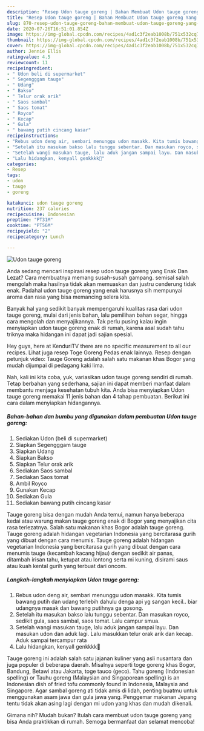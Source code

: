 ```yaml
---
description: "Resep Udon tauge goreng | Bahan Membuat Udon tauge goreng Yang Bisa Manjain Lidah"
title: "Resep Udon tauge goreng | Bahan Membuat Udon tauge goreng Yang Bisa Manjain Lidah"
slug: 870-resep-udon-tauge-goreng-bahan-membuat-udon-tauge-goreng-yang-bisa-manjain-lidah
date: 2020-07-26T16:51:01.854Z
image: https://img-global.cpcdn.com/recipes/4ad1c3f2eab1008b/751x532cq70/udon-tauge-goreng-foto-resep-utama.jpg
thumbnail: https://img-global.cpcdn.com/recipes/4ad1c3f2eab1008b/751x532cq70/udon-tauge-goreng-foto-resep-utama.jpg
cover: https://img-global.cpcdn.com/recipes/4ad1c3f2eab1008b/751x532cq70/udon-tauge-goreng-foto-resep-utama.jpg
author: Jennie Ellis
ratingvalue: 4.5
reviewcount: 11
recipeingredient:
- " Udon beli di supermarket"
- " Segengggam tauge"
- " Udang"
- " Bakso"
- " Telur orak arik"
- " Saos sambal"
- " Saos tomat"
- " Royco"
- " Kecap"
- " Gula"
- " bawang putih cincang kasar"
recipeinstructions:
- "Rebus udon deng air, sembari menunggu udon masakk. Kita tumis bawang putih dan udang terlebih dahulu denga api yg sangan kecil.. biar udangnya masak dan bawang putihnya ga gosong."
- "Setelah itu masukan bakso lalu tunggu sebentar. Dan masukan royco, sedikit gula, saos sambal, saos tomat. Lalu campur smua."
- "Setelah wangi masukan tauge, lalu aduk jangan sampai layu. Dan masukan udon dan aduk lagi. Lalu masukkan telur orak arik dan kecap. Aduk sampai tercampur rata"
- "Lalu hidangkan, kenyall genkkkk🤩"
categories:
- Resep
tags:
- udon
- tauge
- goreng

katakunci: udon tauge goreng 
nutrition: 237 calories
recipecuisine: Indonesian
preptime: "PT31M"
cooktime: "PT56M"
recipeyield: "2"
recipecategory: Lunch

---
```



![Udon tauge goreng](https://img-global.cpcdn.com/recipes/4ad1c3f2eab1008b/751x532cq70/udon-tauge-goreng-foto-resep-utama.jpg)

Anda sedang mencari inspirasi resep udon tauge goreng yang Enak Dan Lezat? Cara membuatnya memang susah-susah gampang. semisal salah mengolah maka hasilnya tidak akan memuaskan dan justru cenderung tidak enak. Padahal udon tauge goreng yang enak harusnya sih mempunyai aroma dan rasa yang bisa memancing selera kita.

Banyak hal yang sedikit banyak mempengaruhi kualitas rasa dari udon tauge goreng, mulai dari jenis bahan, lalu pemilihan bahan segar, hingga cara mengolah dan menyajikannya. Tak perlu pusing kalau ingin menyiapkan udon tauge goreng enak di rumah, karena asal sudah tahu triknya maka hidangan ini dapat jadi sajian spesial.

Hey guys, here at KenduriTV there are no specific measurement to all our recipes. Lihat juga resep Toge Goreng Pedas enak lainnya. Resep dengan petunjuk video: Tauge Goreng adalah salah satu makanan khas Bogor yang mudah dijumpai di pedagang kaki lima.


Nah, kali ini kita coba, yuk, variasikan udon tauge goreng sendiri di rumah. Tetap berbahan yang sederhana, sajian ini dapat memberi manfaat dalam membantu menjaga kesehatan tubuh kita. Anda bisa menyiapkan Udon tauge goreng memakai 11 jenis bahan dan 4 tahap pembuatan. Berikut ini cara dalam menyiapkan hidangannya.

<!--inarticleads1-->

##### Bahan-bahan dan bumbu yang digunakan dalam pembuatan Udon tauge goreng:

1. Sediakan  Udon (beli di supermarket)
1. Siapkan  Segengggam tauge
1. Siapkan  Udang
1. Siapkan  Bakso
1. Siapkan  Telur orak arik
1. Sediakan  Saos sambal
1. Sediakan  Saos tomat
1. Ambil  Royco
1. Gunakan  Kecap
1. Sediakan  Gula
1. Sediakan  bawang putih cincang kasar


Tauge goreng bisa dengan mudah Anda temui, namun hanya beberapa kedai atau warung makan tauge goreng enak di Bogor yang menyajikan cita rasa terlezatnya. Salah satu makanan khas Bogor adalah tauge goreng. Tauge goreng adalah hidangan vegetarian Indonesia yang bercitarasa gurih yang dibuat dengan cara menumis. Tauge goreng adalah hidangan vegetarian Indonesia yang bercitarasa gurih yang dibuat dengan cara menumis tauge (kecambah kacang hijau) dengan sedikit air panas, ditambah irisan tahu, ketupat atau lontong serta mi kuning, disirami saus atau kuah kental gurih yang terbuat dari oncom. 

<!--inarticleads2-->

##### Langkah-langkah menyiapkan Udon tauge goreng:

1. Rebus udon deng air, sembari menunggu udon masakk. Kita tumis bawang putih dan udang terlebih dahulu denga api yg sangan kecil.. biar udangnya masak dan bawang putihnya ga gosong.
1. Setelah itu masukan bakso lalu tunggu sebentar. Dan masukan royco, sedikit gula, saos sambal, saos tomat. Lalu campur smua.
1. Setelah wangi masukan tauge, lalu aduk jangan sampai layu. Dan masukan udon dan aduk lagi. Lalu masukkan telur orak arik dan kecap. Aduk sampai tercampur rata
1. Lalu hidangkan, kenyall genkkkk🤩


Tauge goreng ini adalah salah satu jajanan kuliner yang asli nusantara dan juga populer di beberapa daerah. Misalnya seperti toge goreng khas Bogor, Bandung, Betawi atau Jakarta, toge tauco (geco). Tahu goreng (Indonesian spelling) or Tauhu goreng (Malaysian and Singaporean spelling) is an Indonesian dish of fried tofu commonly found in Indonesia, Malaysia and Singapore. Agar sambal goreng ati tidak amis di lidah, penting buatmu untuk menggunakan asam jawa dan gula jawa yang. Penggemar makanan Jepang tentu tidak akan asing lagi dengan mi udon yang khas dan mudah dikenali. 

Gimana nih? Mudah bukan? Itulah cara membuat udon tauge goreng yang bisa Anda praktikkan di rumah. Semoga bermanfaat dan selamat mencoba!
